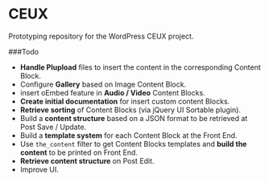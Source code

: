 CEUX
====

Prototyping repository for the WordPress CEUX project.

###Todo

- **Handle Plupload** files to insert the content in the corresponding Content Block.
- Configure **Gallery** based on Image Content Block.
- insert oEmbed feature in **Audio / Video** Content Blocks. 
- **Create initial documentation** for insert custom content Blocks.
- **Retrieve sorting** of Content Blocks (via jQuery UI Sortable plugin).
- Build a **content structure** based on a JSON format to be retrieved at Post Save / Update.
- Build a **template system** for each Content Block at the Front End.
- Use `the_content` filter to get Content Blocks templates and **build the content** to be printed on Front End.
- **Retrieve content structure** on Post Edit. 
- Improve UI.